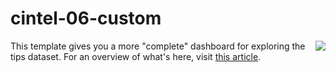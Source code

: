 # cintel-06-custom


<a href='https://connect.posit.cloud/publish?framework=shiny&sourceRepositoryURL=https%3A%2F%2Fgithub.com%2Fposit-dev%2Fpy-shiny-templates&sourceRef=main&sourceRefType=branch&primaryFile=dashboard-tips%2Fapp-express.py&pythonVersion=3.11'><img src='https://cdn.connect.posit.cloud/assets/deploy-to-connect-blue.svg' align="right" /></a>



This template gives you a more "complete" dashboard for exploring the tips dataset. For an overview of what's here, visit [this article](https://shiny.posit.co/py/docs/user-interfaces.html).